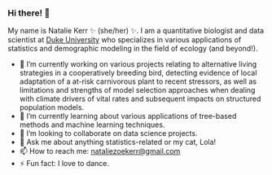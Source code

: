 ### Hi there! 👋 

My name is Natalie Kerr ✨ (she/her) ✨. I am a quantitative biologist and data scientist at [Duke University](https://scholars.duke.edu/person/natalie.kerr) who specializes in various applications of statistics and demographic modeling in the field of ecology (and beyond!).

- 🔭 I’m currently working on various projects relating to alternative living strategies in a cooperatively breeding bird, detecting evidence of local adaptation of a at-risk carnivorous plant to recent stressors, as well as limitations and strengths of model selection approaches when dealing with climate drivers of vital rates and subsequent impacts on structured population models.
- 🌱 I’m currently learning about various applications of tree-based methods and machine learning techniques.
- 👯 I’m looking to collaborate on data science projects.
- 💬 Ask me about anything statistics-related or my cat, Lola!
- 📫 How to reach me: nataliezoekerr@gmail.com
- ⚡ Fun fact: I love to dance.

